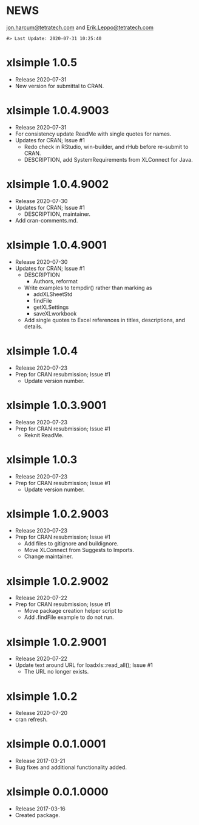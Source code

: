 NEWS
================
<jon.harcum@tetratech.com> and <Erik.Leppo@tetratech.com>

<!-- NEWS.md is generated from NEWS.Rmd. Please edit that file -->

    #> Last Update: 2020-07-31 10:25:40

# xlsimple 1.0.5

  - Release 2020-07-31
  - New version for submittal to CRAN.

# xlsimple 1.0.4.9003

  - Release 2020-07-31
  - For consistency update ReadMe with single quotes for names.
  - Updates for CRAN; Issue \#1
      - Redo check in RStudio, win-builder, and rHub before re-submit to
        CRAN.
      - DESCRIPTION, add SystemRequirements from XLConnect for Java.

# xlsimple 1.0.4.9002

  - Release 2020-07-30
  - Updates for CRAN; Issue \#1
      - DESCRIPTION, maintainer.
  - Add cran-comments.md.

# xlsimple 1.0.4.9001

  - Release 2020-07-30
  - Updates for CRAN; Issue \#1
      - DESCRIPTION
          - Authors, reformat
      - Write examples to tempdir() rather than marking as 
          - addXLSheetStd
          - findFile
          - getXLSettings
          - saveXLworkbook
      - Add single quotes to Excel references in titles, descriptions,
        and details.

# xlsimple 1.0.4

  - Release 2020-07-23
  - Prep for CRAN resubmission; Issue \#1
      - Update version number.

# xlsimple 1.0.3.9001

  - Release 2020-07-23
  - Prep for CRAN resubmission; Issue \#1
      - Reknit ReadMe.

# xlsimple 1.0.3

  - Release 2020-07-23
  - Prep for CRAN resubmission; Issue \#1
      - Update version number.

# xlsimple 1.0.2.9003

  - Release 2020-07-23
  - Prep for CRAN resubmission; Issue \#1
      - Add files to gitignore and buildignore.
      - Move XLConnect from Suggests to Imports.
      - Change maintainer.

# xlsimple 1.0.2.9002

  - Release 2020-07-22
  - Prep for CRAN resubmission; Issue \#1
      - Move package creation helper script to   
      - Add .findFile example to do not run.

# xlsimple 1.0.2.9001

  - Release 2020-07-22
  - Update text around URL for loadxls::read\_all(); Issue \#1
      - The URL no longer exists.

# xlsimple 1.0.2

  - Release 2020-07-20
  - cran refresh.

# xlsimple 0.0.1.0001

  - Release 2017-03-21
  - Bug fixes and additional functionality added.

# xlsimple 0.0.1.0000

  - Release 2017-03-16
  - Created package.
